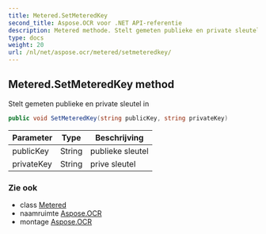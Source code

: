 ```yaml
---
title: Metered.SetMeteredKey
second_title: Aspose.OCR voor .NET API-referentie
description: Metered methode. Stelt gemeten publieke en private sleutel in
type: docs
weight: 20
url: /nl/net/aspose.ocr/metered/setmeteredkey/
---
```

## Metered.SetMeteredKey method

Stelt gemeten publieke en private sleutel in

```csharp
public void SetMeteredKey(string publicKey, string privateKey)
```

| Parameter | Type | Beschrijving |
| --- | --- | --- |
| publicKey | String | publieke sleutel |
| privateKey | String | prive sleutel |

### Zie ook

* class [Metered](../)
* naamruimte [Aspose.OCR](../../metered/)
* montage [Aspose.OCR](../../../)


